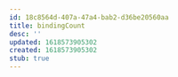 ```yaml
---
id: 18c8564d-407a-47a4-bab2-d36be20560aa
title: bindingCount
desc: ''
updated: 1618573905302
created: 1618573905302
stub: true
---
```


